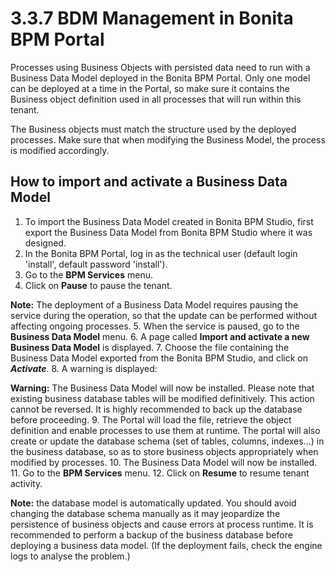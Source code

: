 # 3.3.7 BDM Management in Bonita BPM Portal

Processes using Business Objects with persisted data need to run with a Business Data Model deployed in the Bonita BPM Portal.
Only one model can be deployed at a time in the Portal, so make sure it contains the Business object definition used in all processes that will run within this tenant.

The Business objects must match the structure used by the deployed processes. Make sure that when modifying the Business Model, the process is modified accordingly.

## How to import and activate a Business Data Model

1. To import the Business Data Model created in Bonita BPM Studio, first [](/define-and-deploy-the-bdm.md#exportabdm)export the Business Data Model from Bonita BPM Studio where it was designed.
2. In the Bonita BPM Portal, log in as the technical user (default login 'install', default password 'install').
3. Go to the **BPM Services** menu.
4. Click on **Pause** to [](/pause-and-resume-bpm-services.md)pause the tenant.

**Note:** The deployment of a Business Data Model requires pausing the service during the operation, so that the update can be performed without affecting ongoing processes. 
5. When the service is paused, go to the **Business Data Model** menu.
6. A page called **Import and activate a new Business Data Model** is displayed.
7. Choose the file containing the Business Data Model exported from the Bonita BPM Studio, and click on _**Activate**_.
8. A warning is displayed:

**Warning:** The Business Data Model will now be installed.
Please note that existing business database tables will be modified definitively. This action cannot be reversed. It is highly recommended to back up the database before proceeding.
9. The Portal will load the file, retrieve the object definition and enable processes to use them at runtime. The portal will also create or update the database schema (set of tables, columns, indexes...)
in the business database, so as to store business objects appropriately when modified by processes. 
10. The Business Data Model will now be installed.
11. Go to the **BPM Services** menu.
12. Click on **Resume** to [](/pause-and-resume-bpm-services.md#how_unpause)resume tenant activity.

**Note:** the database model is automatically updated. You should avoid changing the database schema manually as it may jeopardize the persistence of business objects and cause errors at process runtime.
It is recommended to perform a backup of the business database before deploying a business data model.
(If the deployment fails, check the engine logs to analyse the problem.)